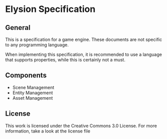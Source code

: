 Elysion Specification
===

General
---

This is a specification for a game engine. These documents are not specific to any programming language.

When implementing this specification, it is recommended to use a language that supports properties, while this is certainly not a must.


Components
---

* Scene Management
* Entity Management
* Asset Management

License
---

This work is licensed under the Creative Commons 3.0 License. For more information, take a look at the license file